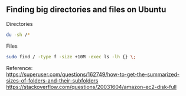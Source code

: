 ## Finding big directories and files on Ubuntu

Directories
```bash
du -sh /*
```

Files
```bash
sudo find / -type f -size +10M -exec ls -lh {} \;
```

Reference:  
https://superuser.com/questions/162749/how-to-get-the-summarized-sizes-of-folders-and-their-subfolders  
https://stackoverflow.com/questions/20031604/amazon-ec2-disk-full  
  